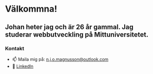 # Välkommna!
## Johan heter jag och är 26 år gammal. Jag studerar webbutveckling på Mittuniversitetet. 

### Kontakt
- 📫 Maila mig på: n.j.o.magnusson@outlook.com
- 💼 [LinkedIn](https://www.linkedin.com/in/johan-magnusson-7a9813299/) 

